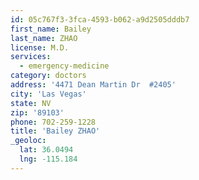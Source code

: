 ```yaml
---
id: 05c767f3-3fca-4593-b062-a9d2505dddb7
first_name: Bailey
last_name: ZHAO
license: M.D.
services:
  - emergency-medicine
category: doctors
address: '4471 Dean Martin Dr  #2405'
city: 'Las Vegas'
state: NV
zip: '89103'
phone: 702-259-1228
title: 'Bailey ZHAO'
_geoloc:
  lat: 36.0494
  lng: -115.184
---
```

